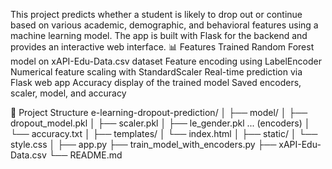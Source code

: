 This project predicts whether a student is likely to drop out or continue based on various academic, demographic, and behavioral features using a machine learning model. The app is built with Flask for the backend and provides an interactive web interface.
📊 Features
Trained Random Forest model on xAPI-Edu-Data.csv dataset
Feature encoding using LabelEncoder
Numerical feature scaling with StandardScaler
Real-time prediction via Flask web app
Accuracy display of the trained model
Saved encoders, scaler, model, and accuracy


📂 Project Structure
e-learning-dropout-prediction/
│
├── model/
│   ├── dropout_model.pkl
│   ├── scaler.pkl
│   ├── le_gender.pkl ... (encoders)
│   └── accuracy.txt
│
├── templates/
│   └── index.html
│
├── static/
│   └── style.css
│
├── app.py
├── train_model_with_encoders.py
├── xAPI-Edu-Data.csv
└── README.md

